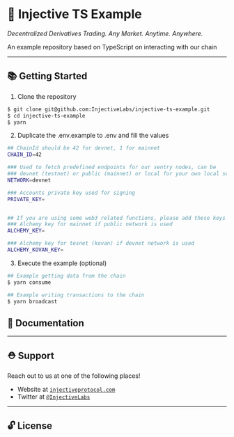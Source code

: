 # 🌟 Injective TS Example

_Decentralized Derivatives Trading. Any Market. Anytime. Anywhere._

An example repository based on TypeScript on interacting with our chain

---

## 📚 Getting Started

1. Clone the repository

```bash
$ git clone git@github.com:InjectiveLabs/injective-ts-example.git
$ cd injective-ts-example
$ yarn
```

2. Duplicate the .env.example to .env and fill the values

```bash
## ChainId should be 42 for devnet, 1 for mainnet
CHAIN_ID=42

### Used to fetch predefined endpoints for our sentry nodes, can be
### devnet (testnet) or public (mainnet) or local for your own local setup 
NETWORK=devnet

### Accounts private key used for signing
PRIVATE_KEY=


## If you are using some web3 related functions, please add these keys
### Alchemy key for mainnet if public network is used
ALCHEMY_KEY=

### Alchemy key for tesnet (kovan) if devnet network is used
ALCHEMY_KOVAN_KEY=
```

3. Execute the example (optional)
   
```bash
## Example getting data from the chain
$ yarn consume 

## Example writing transactions to the chain
$ yarn broadcast
```

## 📖 Documentation

---

## ⛑ Support

Reach out to us at one of the following places!

- Website at <a href="https://injectiveprotocol.com" target="_blank">`injectiveprotocol.com`</a>
- Twitter at <a href="https://twitter.com/InjectiveLabs" target="_blank">`@InjectiveLabs`</a>

---

## 🔓 License
